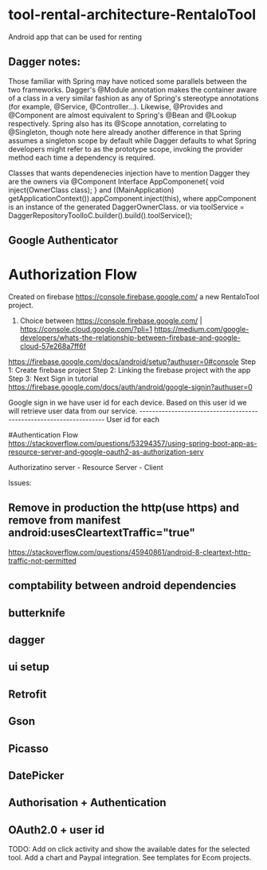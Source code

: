 # tool-rental-architecture-RentaloTool
Android app that can be used for renting

## Dagger notes:
Those familiar with Spring may have noticed some parallels between the two frameworks.
Dagger's @Module annotation makes the container aware of a class in a very similar fashion as any of Spring's stereotype annotations (for example, @Service, @Controller…). Likewise, @Provides and @Component are almost equivalent to Spring's @Bean and @Lookup respectively.
Spring also has its @Scope annotation, correlating to @Singleton, though note here already another difference in that Spring assumes a singleton scope by default while Dagger defaults to what Spring developers might refer to as the prototype scope, invoking the provider method each time a dependency is required.


Classes that wants dependenecies injection have to mention Dagger they are the owners via
@Component Interface AppComponenet{
    void inject(OwnerClass class);
} and  ((MainApplication) getApplicationContext()).appComponent.inject(this), where appComponent is an instance of the generated DaggerOwnerClass.
or via
 toolService = DaggerRepositoryToolIoC.builder().build().toolService();


## Google Authenticator
# Authorization Flow
  Created on firebase https://console.firebase.google.com/ a new RentaloTool project.
1. Choice between https://console.firebase.google.com/ | https://console.cloud.google.com/?pli=1
https://medium.com/google-developers/whats-the-relationship-between-firebase-and-google-cloud-57e268a7ff6f

 https://firebase.google.com/docs/android/setup?authuser=0#console
 Step 1: Create firebase project
 Step 2: Linking the firebase project with the app
 Step 3: Next Sign in  tutorial https://firebase.google.com/docs/auth/android/google-signin?authuser=0

 Google sign in we have user id for each device. Based on this user id we will retrieve user data from our service.
------------------------------------------------------------------- User id for each

#Authentication Flow
https://stackoverflow.com/questions/53294357/using-spring-boot-app-as-resource-server-and-google-oauth2-as-authorization-serv

Authorizatino server - Resource Server - Client

 Issues:
 ## Remove in production the http(use https) and remove from manifest       android:usesCleartextTraffic="true"
  https://stackoverflow.com/questions/45940861/android-8-cleartext-http-traffic-not-permitted
 ## comptability between android dependencies
 ## butterknife
 ## dagger
 ## ui setup
 ## Retrofit
 ## Gson
 ## Picasso
 ## DatePicker
 ## Authorisation + Authentication
 ## OAuth2.0 + user id

TODO:
Add on click activity and show the available dates for the selected tool.
Add a chart and Paypal integration. See templates for Ecom projects.
